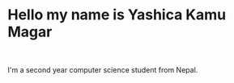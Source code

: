 <h1>Hello my name is Yashica Kamu Magar</h1>
<br>
<p>I'm a second year computer science student from Nepal. </p>
